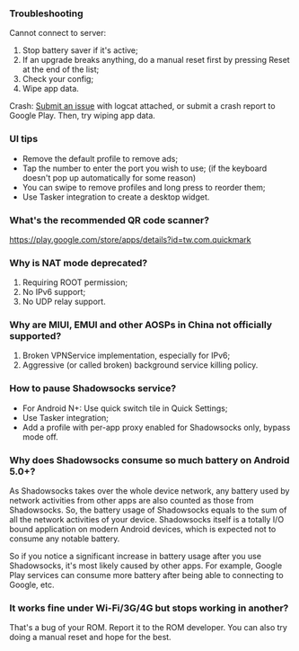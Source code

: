 ### Troubleshooting

Cannot connect to server:

1. Stop battery saver if it's active;
2. If an upgrade breaks anything, do a manual reset first by pressing Reset at the end of the list;
3. Check your config;
4. Wipe app data.

Crash: [Submit an issue](https://github.com/shadowsocks/shadowsocks-android/issues/new) with logcat attached, or submit a crash report to Google Play. Then, try wiping app data.

### UI tips

* Remove the default profile to remove ads;
* Tap the number to enter the port you wish to use; (if the keyboard doesn't pop up automatically for some reason)
* You can swipe to remove profiles and long press to reorder them;
* Use Tasker integration to create a desktop widget.

### What's the recommended QR code scanner? 

https://play.google.com/store/apps/details?id=tw.com.quickmark

### Why is NAT mode deprecated?

1. Requiring ROOT permission;
2. No IPv6 support;
3. No UDP relay support.

### Why are MIUI, EMUI and other AOSPs in China not officially supported?

1. Broken VPNService implementation, especially for IPv6;
2. Aggressive (or called broken) background service killing policy.

### How to pause Shadowsocks service?

* For Android N+: Use quick switch tile in Quick Settings;
* Use Tasker integration;
* Add a profile with per-app proxy enabled for Shadowsocks only, bypass mode off.

### Why does Shadowsocks consume so much battery on Android 5.0+?

As Shadowsocks takes over the whole device network, any battery used by network activities from other apps are also counted as those from Shadowsocks. So, the battery usage of Shadowsocks equals to the sum of all the network activities of your device. Shadowsocks itself is a totally I/O bound application on modern Android devices, which is expected not to consume any notable battery.

So if you notice a significant increase in battery usage after you use Shadowsocks, it's most likely caused by other apps. For example, Google Play services can consume more battery after being able to connecting to Google, etc.

### It works fine under Wi-Fi/3G/4G but stops working in another?

That's a bug of your ROM. Report it to the ROM developer. You can also try doing a manual reset and hope for the best.

